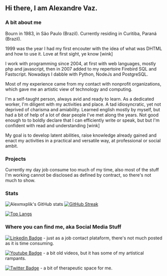 ## Hi there, I am Alexandre Vaz.

### A bit about me
Bourn in 1983, in São Paulo (Brazil). Currently residing in Curitiba, Paraná (Brazil).

1999 was the year I had my first encouter with the idea of what was DHTML and how to use it. Love at first sight, ye know [wink]

I work with programming since 2004, at first with web languages, mostly php and javascript, then in 2007 added to my repertoire Firebird SQL and Fastscript. Nowadays I dabble with Python, NodeJs and PostgreSQL.

Most of my experience came from my contact with nonprofit organizations, which gave me an artistic view of technology and computing.

I'm a self-taught person, always avid and ready to learn. As a dedicated worker, I'm diligent with my activities and place. A tad idiosyncratic, yet not deprived of charisma and amiability.
Learned english mostly by myself, but had a bit of help of a lot of dear people I've met along the years. Not good enough to to boldly declare that I can efficiently write or speak, but but I'm confident with read and understanding [wink]

My goal is to develop latent abilities, raise knowledge already gained and enact my activities in a practical and versatile way, at professional or social ambit.

### Projects
Currently my day job consume too much of my time, also most of the stuff I'm working cannot be disclosed as defined by contract, so there's not much to show.

### Stats
![Alexmxplik's GitHub stats](https://github-readme-stats.vercel.app/api?username=alexmzplik&layout=compact)
[![GitHub Streak](https://github-readme-streak-stats.herokuapp.com/?user=alexmzplik&layout=compact)](https://git.io/streak-stats)
<!--START_SECTION:waka-->
<!--END_SECTION:waka-->

[![Top Langs](https://github-readme-stats.vercel.app/api/top-langs/?username=alexmzplik)](https://github.com/anuraghazra/github-readme-stats)

### Where you can find me, aka Social Media Stuff
[![Linkedin Badge](https://img.shields.io/badge/-LinkedIn-blue?style=flat-square&logo=Linkedin&logoColor=white&link=https://www.linkedin.com/in/aprendizarrojado/)](https://www.linkedin.com/in/aprendizarrojado) - just as a job contact plataform, there's not much posted as it is time consuming.

[![Youtube Badge](https://img.shields.io/badge/-Youtube-FF0000?style=flat-square&labelColor=FF0000&logo=youtube&logoColor=white&link=https://www.youtube.com/user/alexmzplik)](https://www.youtube.com/user/alexmzplik) - a bit old videos, but it has some of my artistical rampants.

[![Twitter Badge](https://img.shields.io/badge/-Twitter-1ca0f1?style=flat-square&labelColor=1ca0f1&logo=twitter&logoColor=white&link=https://twitter.com/alexmzplik)](https://twitter.com/alexmzplik) - a bit of therapeutic space for me.

<!--
**alexmzplik/alexmzplik** is a ✨ _special_ ✨ repository because its `README.md` (this file) appears on your GitHub profile.

Here are some ideas to get you started:

- 🔭 I’m currently working on ...
- 🌱 I’m currently learning ...
- 👯 I’m looking to collaborate on ...
- 🤔 I’m looking for help with ...
- 💬 Ask me about ...
- 📫 How to reach me: ...
- 😄 Pronouns: ...
- ⚡ Fun fact: ...
-->
